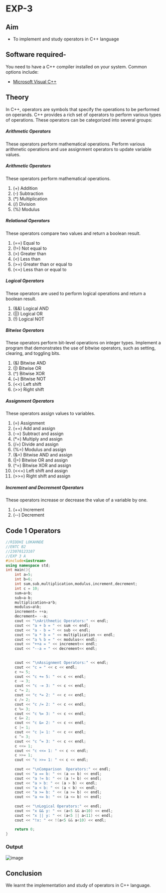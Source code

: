 # EXP-3
## Aim

- To implement and study operators in C++ language


## Software required-

You need to have a C++ compiler installed on your system. Common options include:

- [Microsoft Visual C++](https://visualstudio.microsoft.com/vs/features/cplusplus/)

## Theory
In C++, operators are symbols that specify the operations to be performed on operands. C++ provides a rich set of operators to perform various types of operations. These operators can be categorized into several groups:

##### Arithmetic Operators

These operators perform mathematical operations.
Perform various arithmetic operations and use assignment operators to update variable values.

##### Arithmetic Operators
These operators perform mathematical operations.

1.  (+) Addition
2.  (-) Subtraction
3.  (*) Multiplication
4.  (/) Division
5.  (%) Modulus
   
##### Relational Operators

These operators compare two values and return a boolean result.

1.  (==) Equal to
2.  (!=) Not equal to
3.  (>) Greater than
4.  (<) Less than
5.  (>=) Greater than or equal to
6.  (<=) Less than or equal to

##### Logical Operators

These operators are used to perform logical operations and return a boolean result.

1.  (&&) Logical AND
2.  (||) Logical OR
3.  (!) Logical NOT

##### Bitwise Operators

These operators perform bit-level operations on integer types.
Implement a program that demonstrates the use of bitwise operators, such as setting, clearing, and toggling bits.

1.  (&) Bitwise AND
2.  (|) Bitwise OR
3.  (^) Bitwise XOR
4.  (~) Bitwise NOT
5.  (<<) Left shift
6.  (>>) Right shift

##### Assignment Operators

These operators assign values to variables.

1.  (=) Assignment
2.  (+=) Add and assign
3.  (-=) Subtract and assign
4.  (*=) Multiply and assign
5.  (/=) Divide and assign
6.  (%=) Modulus and assign
7.  (&=) Bitwise AND and assign
8.  (|=) Bitwise OR and assign
9.  (^=) Bitwise XOR and assign
10. (<<=) Left shift and assign
11. (>>=) Right shift and assign

##### Increment and Decrement Operators

These operators increase or decrease the value of a variable by one.

1.  (++) Increment
2.  (--) Decrement

## Code 1 Operators
```cpp
//RIDDHI LOKAHNDE
//ENTC B2
//23070123107
//EXP 3 A
#include<iostream>
using namespace std;
int main(){
    int a=5;
    int b=6;
    int sum,sub,multiplication,modulus,increment,decrement;
    int c = 10;
    sum=a+b;
    sub=a-b;
    multiplication=a*b;
    modulus=a%b;
    increment= ++a;
    decrement= --a;
    cout << "\nArithmetic Operators:" << endl;
    cout << "a + b = " << sum << endl;
    cout << "a - b = " << sub << endl;
    cout << "a * b = " << multiplication << endl;
    cout << "a % b = " << modulus<< endl;
    cout << "++a = " << increment<< endl;
    cout << "--a = " << decrement<< endl;
    
   
    cout << "\nAssignment Operators:" << endl;
    cout << "c = " << c << endl;
    c += 5;
    cout << "c += 5: " << c << endl;
    c -= 3;
    cout << "c -= 3: " << c << endl;
    c *= 2;
    cout << "c *= 2: " << c << endl;
    c /= 2;
    cout << "c /= 2: " << c << endl;
    c %= 3;
    cout << "c %= 3: " << c << endl;
    c &= 2;
    cout << "c &= 2: " << c << endl;
    c |= 1;
    cout << "c |= 1: " << c << endl;
    c ^= 3;
    cout << "c ^= 3: " << c << endl;
    c <<= 1;
    cout << "c <<= 1: " << c << endl;
    c >>= 1;
    cout << "c >>= 1: " << c << endl;
    
    cout << "\nComparison  Operators:" << endl;
    cout << "a == b: " << (a == b) << endl;
    cout << "a != b: " << (a != b) << endl;
    cout << "a > b: " << (a > b) << endl;
    cout << "a < b: " << (a < b) << endl;
    cout << "a >= b: " << (a >= b) << endl;
    cout << "a <= b: " << (a <= b) << endl;
    
    cout << "\nLogical Operators:" << endl;
    cout << "x && y: " << (a<5 && a<10) << endl;
    cout << "x || y: " << (a<5 || a<11) << endl;
    cout << "!x: " << !(a<5 && a<10) << endl;
    
    return 0;
}
```
### Output
![image](https://github.com/user-attachments/assets/dbe6d4e2-d055-4499-b8c0-f1606818cfef)


## Conclusion
We learnt the implementation and study of operators in C++ language.
